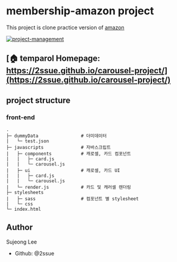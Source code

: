 # membership-amazon project

This project is clone practice version of [amazon](https://www.amazon.com/amazonprime?_encoding=UTF8&*Version*=1&*entries*=0)

<a href="https://github.com/2ssue/membership-amazon/wiki">
<img alt="project-management" src="https://img.shields.io/badge/project--management-wiki-blue" target="_blank" />
</a>

## [🏠 temparol Homepage: https://2ssue.github.io/carousel-project/](https://2ssue.github.io/carousel-project/)

## project structure
### front-end
```
.
├─ dummyData                # 더미데이터
|   └─ test.json
├─ javascripts              # 자바스크립트 
|   ├─ components           # 캐로셀, 카드 컴포넌트
|   |   ├─ card.js
|   |   └─ carousel.js
|   ├─ ui                   # 캐로셀, 카드 UI
|   |   ├─ card.js
|   |   └─ carousel.js
|   └─ render.js            # 카드 및 캐러셀 렌더링
├─ stylesheets  
|   ├─ sass                 # 컴포넌트 별 stylesheet
|   └─ css
└─ index.html   
```

## Author

Sujeong Lee
- Github: @2ssue